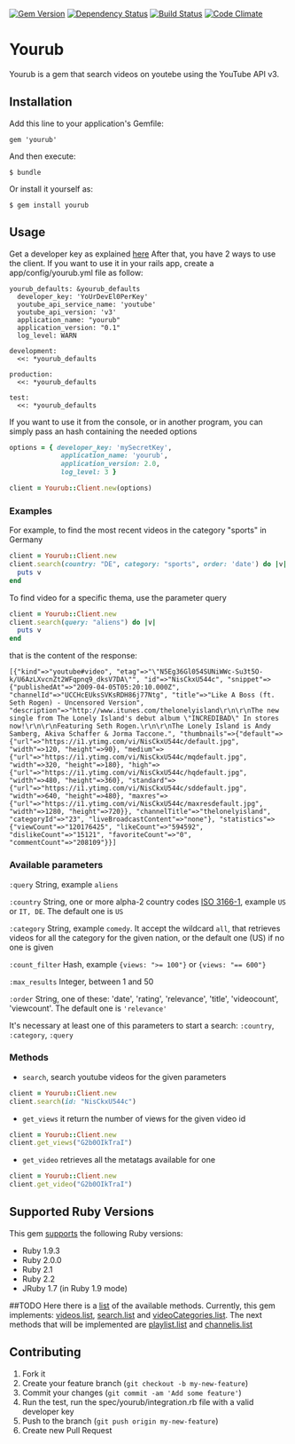 [![Gem Version](https://badge.fury.io/rb/yourub.svg)](http://badge.fury.io/rb/yourub)
[![Dependency Status](https://gemnasium.com/edap/yourub.svg)](https://gemnasium.com/edap/yourub)
[![Build Status](https://travis-ci.org/edap/yourub.svg?branch=master)](https://travis-ci.org/edap/yourub)
[![Code Climate](https://codeclimate.com/github/edap/yourub.png)](https://codeclimate.com/github/edap/yourub)

# Yourub
Yourub is a gem that search videos on youtebe using the YouTube API v3.

## Installation

Add this line to your application's Gemfile:

    gem 'yourub'

And then execute:

    $ bundle

Or install it yourself as:

    $ gem install yourub

## Usage

Get a developer key as explained [here](http://www.youtube.com/watch?v=Im69kzhpR3I)
After that, you have 2 ways to use the client. If you want to use it in your
rails app,  create a app/config/yourub.yml file as follow:
```
yourub_defaults: &yourub_defaults
  developer_key: 'YoUrDevEl0PerKey'
  youtube_api_service_name: 'youtube'
  youtube_api_version: 'v3'
  application_name: "yourub"
  application_version: "0.1"
  log_level: WARN

development:
  <<: *yourub_defaults

production:
  <<: *yourub_defaults

test:
  <<: *yourub_defaults
```

If you want to use it from the console, or in another program, you can simply
pass an hash containing the needed options
```ruby
options = { developer_key: 'mySecretKey',
             application_name: 'yourub',
             application_version: 2.0,
             log_level: 3 }

client = Yourub::Client.new(options)
```


### Examples

For example, to find the most recent videos in the category "sports" in Germany
```ruby
client = Yourub::Client.new
client.search(country: "DE", category: "sports", order: 'date') do |v|
  puts v
end
```

To find video for a specific thema, use the parameter query

```ruby
client = Yourub::Client.new
client.search(query: "aliens") do |v|
  puts v
end
```
that is the content of the response:
```
[{"kind"=>"youtube#video", "etag"=>"\"N5Eg36Gl054SUNiWWc-Su3t5O-k/U6AzLXvcnZt2WFqpnq9_dksV7DA\"", "id"=>"NisCkxU544c", "snippet"=>{"publishedAt"=>"2009-04-05T05:20:10.000Z", "channelId"=>"UCCHcEUksSVKsRDH86j77Ntg", "title"=>"Like A Boss (ft. Seth Rogen) - Uncensored Version", "description"=>"http://www.itunes.com/thelonelyisland\r\n\r\nThe new single from The Lonely Island's debut album \"INCREDIBAD\" In stores now!\r\n\r\nFeaturing Seth Rogen.\r\n\r\nThe Lonely Island is Andy Samberg, Akiva Schaffer & Jorma Taccone.", "thumbnails"=>{"default"=>{"url"=>"https://i1.ytimg.com/vi/NisCkxU544c/default.jpg", "width"=>120, "height"=>90}, "medium"=>{"url"=>"https://i1.ytimg.com/vi/NisCkxU544c/mqdefault.jpg", "width"=>320, "height"=>180}, "high"=>{"url"=>"https://i1.ytimg.com/vi/NisCkxU544c/hqdefault.jpg", "width"=>480, "height"=>360}, "standard"=>{"url"=>"https://i1.ytimg.com/vi/NisCkxU544c/sddefault.jpg", "width"=>640, "height"=>480}, "maxres"=>{"url"=>"https://i1.ytimg.com/vi/NisCkxU544c/maxresdefault.jpg", "width"=>1280, "height"=>720}}, "channelTitle"=>"thelonelyisland", "categoryId"=>"23", "liveBroadcastContent"=>"none"}, "statistics"=>{"viewCount"=>"120176425", "likeCount"=>"594592", "dislikeCount"=>"15121", "favoriteCount"=>"0", "commentCount"=>"208109"}}]
```
### Available parameters
`:query` String, example `aliens`

`:country` String, one or more alpha-2 country codes [ISO 3166-1](http://www.iso.org/iso/country_codes/iso_3166_code_lists/country_names_and_code_elements.htm), example `US` or `IT, DE`. The default one is `US`

`:category` String, example `comedy`. It accept the wildcard `all`, that retrieves videos for all the category for the given nation, or the default one (US) if no one is given

`:count_filter` Hash, example `{views: ">= 100"}` or `{views: "== 600"}`

`:max_results` Integer, between 1 and 50

`:order` String, one of these: 'date', 'rating', 'relevance', 'title', 'videocount', 'viewcount'. The default one is `'relevance'`

It's necessary at least one of this parameters to start a search: `:country`, `:category`, `:query`
 
### Methods
* `search`, search youtube videos for the given parameters
```ruby
client = Yourub::Client.new
client.search(id: "NisCkxU544c")
```

* `get_views`
it return the number of views for the given video id
```ruby
client = Yourub::Client.new
client.get_views("G2b0OIkTraI")
```
* `get_video`
retrieves all the metatags available for one
```ruby
client = Yourub::Client.new
client.get_video("G2b0OIkTraI")
```

## Supported Ruby Versions
This gem [supports](https://travis-ci.org/edap/yourub) the following Ruby versions:

* Ruby 1.9.3
* Ruby 2.0.0
* Ruby 2.1
* Ruby 2.2
* JRuby 1.7 (in Ruby 1.9 mode)

##TODO
Here there is a [list](https://developers.google.com/youtube/v3/docs/) of the available methods.
Currently, this gem implements: [videos.list](https://developers.google.com/youtube/v3/docs/videos/list), [search.list](https://developers.google.com/youtube/v3/docs/search/list) and [videoCategories.list](https://developers.google.com/youtube/v3/docs/videoCategories/list).
The next methods that will be implemented are [playlist.list](https://developers.google.com/youtube/v3/docs/playlists/list) and [channelis.list](https://developers.google.com/youtube/v3/docs/channels/list)
## Contributing

1. Fork it
2. Create your feature branch (`git checkout -b my-new-feature`)
3. Commit your changes (`git commit -am 'Add some feature'`)
4. Run the test, run the spec/yourub/integration.rb file with a valid developer
   key
5. Push to the branch (`git push origin my-new-feature`)
4. Create new Pull Request
